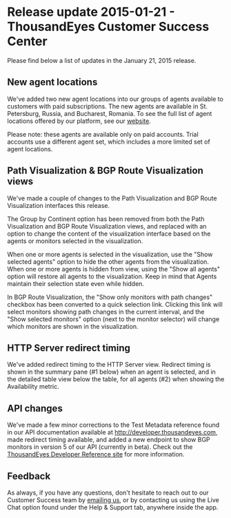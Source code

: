 # Release update 2015-01-21 - ThousandEyes Customer Success Center

Please find below a list of updates in the January 21, 2015 release.  

## New agent locations

We've added two new agent locations into our groups of agents available to customers with paid subscriptions. The new agents are available in St. Petersburg, Russia, and Bucharest, Romania.  To see the full list of agent locations offered by our platform, see our [website](https://www.thousandeyes.com/product/agent-locations).

Please note: these agents are available only on paid accounts.  Trial accounts use a different agent set, which includes a more limited set of agent locations.

## Path Visualization & BGP Route Visualization views

We've made a couple of changes to the Path Visualization and BGP Route Visualization interfaces this release.

The Group by Continent option has been removed from both the Path Visualization and BGP Route Visualization views, and replaced with an option to change the content of the visualization interface based on the agents or monitors selected in the visualization.

When one or more agents is selected in the visualization, use the "Show selected agents" option to hide the other agents from the visualization. When one or more agents is hidden from view, using the "Show all agents" option will restore all agents to the visualization.  Keep in mind that Agents maintain their selection state even while hidden.

In BGP Route Visualization, the "Show only monitors with path changes" checkbox has been converted to a quick selection link. Clicking this link will select monitors showing path changes in the current interval, and the "Show selected monitors" option \(next to the monitor selector\) will change which monitors are shown in the visualization.

## HTTP Server redirect timing

We've added redirect timing to the HTTP Server view. Redirect timing is shown in the summary pane \(\#1 below\) when an agent is selected, and in the detailed table view below the table, for all agents \(\#2\) when showing the Availability metric.

## API changes

We've made a few minor corrections to the Test Metadata reference found in our API documentation available at http://developer.thousandeyes.com, made redirect timing available, and added a new endpoint to show BGP monitors in version 5 of our API \(currently in beta\).  Check out the [ThousandEyes Developer Reference site](http://developer.thousandeyes.com/) for more information.

## Feedback

As always, if you have any questions, don't hesitate to reach out to our Customer Success team by [emailing us](mailto:support@thousandeyes.com?subject=Jan%2021%202015%20Release%20Notes), or by contacting us using the Live Chat option found under the Help & Support tab, anywhere inside the app.

